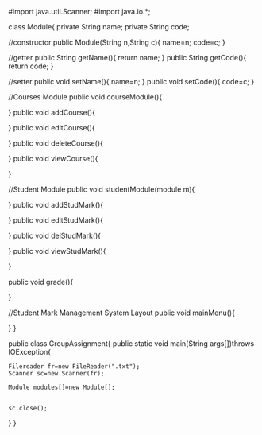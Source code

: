 #import java.util.Scanner;
#import java.io.*;

class Module{
  private String name;
  private String code;

  //constructor
  public Module(String n,String c){
    name=n;
    code=c;
  }

  //getter
  public String getName(){
    return name;
  }
  public String getCode(){
    return code;
  }

  //setter
  public void setName(){
    name=n;
  }
  public void setCode(){
    code=c;
  }

//Courses Module
  public void courseModule(){
  
  }
  public void addCourse(){

  }
  public void editCourse(){

  }
  public void deleteCourse(){

  }
  public void viewCourse(){

  }


//Student Module
  public void studentModule(module m){
  
  }
  public void addStudMark(){

  }
  public void editStudMark(){

  }
  public void delStudMark(){

  }
  public void viewStudMark(){

  }

  public void grade(){
  
  }


//Student Mark Management System Layout
  public void mainMenu(){

  }
}

public class GroupAssignment{
  public static void main(String args[])throws IOException{

    Filereader fr=new FileReader(".txt");
    Scanner sc=new Scanner(fr);

    Module modules[]=new Module[];


    sc.close();
  }
}

